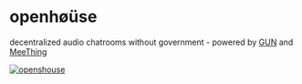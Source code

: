# openhøüse

decentralized audio chatrooms without government - powered by [GUN](https://gun.eco) and [MeeThing](https://meething.space)

[![openshouse](https://user-images.githubusercontent.com/1423657/107402868-bffcf780-6b04-11eb-947e-6798ebaaad65.png)](https://openhouse-meething.glitch.me)
